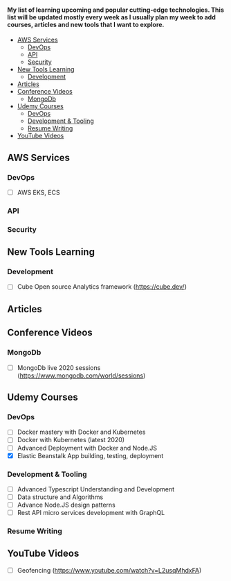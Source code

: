 
#### My list of learning upcoming and popular cutting-edge technologies. This list will be updated mostly every week as I usually plan my week to add courses, articles and new tools that I want to explore. 

- [AWS Services](#aws-services)
  - [DevOps](#devops)
  - [API](#api)
  - [Security](#security)
- [New Tools Learning](#new-tools-learning)
  - [Development](#development)
- [Articles](#articles)
- [Conference Videos](#conference-videos)
  - [MongoDb](#mongodb)
- [Udemy Courses](#udemy-courses)
  - [DevOps](#devops-1)
  - [Development & Tooling](#development--tooling)
  - [Resume Writing](#resume-writing)
- [YouTube Videos](#youtube-videos)


## AWS Services
### DevOps
- [ ] AWS EKS, ECS
### API
### Security
## New Tools Learning
### Development
- [ ] Cube Open source Analytics framework (https://cube.dev/)
## Articles
## Conference Videos
### MongoDb
- [ ] MongoDb live 2020 sessions (https://www.mongodb.com/world/sessions)
## Udemy Courses
### DevOps
- [ ] Docker mastery with Docker and Kubernetes
- [ ] Docker with Kubernetes (latest 2020)
- [ ] Advanced Deployment with Docker and Node.JS
- [X] Elastic Beanstalk App building, testing, deployment
### Development & Tooling
- [ ] Advanced Typescript Understanding and Development
- [ ] Data structure and Algorithms
- [ ] Advance Node.JS design patterns
- [ ] Rest API micro services development with GraphQL
### Resume Writing
## YouTube Videos
- [ ] Geofencing (https://www.youtube.com/watch?v=L2usqMhdxFA)